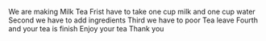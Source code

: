 We are making Milk Tea 
Frist have to take one cup milk and one cup water
Second we have to add ingredients
Third we have to poor Tea leave
Fourth and your tea is finish 
Enjoy your tea 
Thank you 
